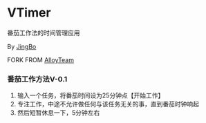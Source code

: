 VTimer
==========
番茄工作法的时间管理应用

By [JingBo](https://jingbo91.github.io)

FORK FROM [AlloyTeam](https://www.AlloyTeam.com)

### 番茄工作方法V-0.1

1. 输入一个任务，将番茄时间设为25分钟点【开始工作】
2. 专注工作，中途不允许做任何与该任务无关的事，直到番茄时钟响起
3. 然后短暂休息一下，5分钟左右